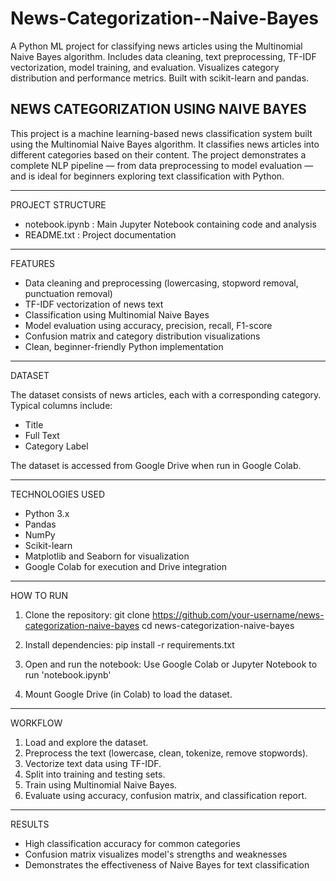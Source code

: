 # News-Categorization--Naive-Bayes
A Python ML project for classifying news articles using the Multinomial Naive Bayes algorithm. Includes data cleaning, text preprocessing, TF-IDF vectorization, model training, and evaluation. Visualizes category distribution and performance metrics. Built with scikit-learn and pandas.

## NEWS CATEGORIZATION USING NAIVE BAYES

This project is a machine learning-based news classification system built using the Multinomial Naive Bayes algorithm. It classifies news articles into different categories based on their content. The project demonstrates a complete NLP pipeline — from data preprocessing to model evaluation — and is ideal for beginners exploring text classification with Python.

---

PROJECT STRUCTURE


- notebook.ipynb : Main Jupyter Notebook containing code and analysis
- README.txt : Project documentation

---

FEATURES

- Data cleaning and preprocessing (lowercasing, stopword removal, punctuation removal)
- TF-IDF vectorization of news text
- Classification using Multinomial Naive Bayes
- Model evaluation using accuracy, precision, recall, F1-score
- Confusion matrix and category distribution visualizations
- Clean, beginner-friendly Python implementation

---

DATASET

The dataset consists of news articles, each with a corresponding category. Typical columns include:
- Title
- Full Text
- Category Label

The dataset is accessed from Google Drive when run in Google Colab.

---

TECHNOLOGIES USED

- Python 3.x
- Pandas
- NumPy
- Scikit-learn
- Matplotlib and Seaborn for visualization
- Google Colab for execution and Drive integration

---

HOW TO RUN

1. Clone the repository:
   git clone https://github.com/your-username/news-categorization-naive-bayes
   cd news-categorization-naive-bayes

2. Install dependencies:
   pip install -r requirements.txt

3. Open and run the notebook:
   Use Google Colab or Jupyter Notebook to run 'notebook.ipynb'

4. Mount Google Drive (in Colab) to load the dataset.

---

WORKFLOW

1. Load and explore the dataset.
2. Preprocess the text (lowercase, clean, tokenize, remove stopwords).
3. Vectorize text data using TF-IDF.
4. Split into training and testing sets.
5. Train using Multinomial Naive Bayes.
6. Evaluate using accuracy, confusion matrix, and classification report.

---

RESULTS

- High classification accuracy for common categories
- Confusion matrix visualizes model's strengths and weaknesses
- Demonstrates the effectiveness of Naive Bayes for text classification

